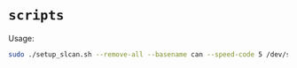 `scripts`
=========
Usage:
```bash
sudo ./setup_slcan.sh --remove-all --basename can --speed-code 5 /dev/serial/by-id/usb-Zubax*Babel*
```
